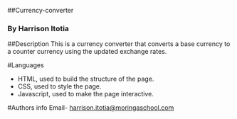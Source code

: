 ##Currency-converter
### By Harrison Itotia

##Description
This is a currency converter that converts a base currency to a counter currency using the updated exchange rates.

#Languages
- HTML, used to build the structure of the page.
- CSS, used to style the page.
- Javascript, used to make the page interactive.

#Authors info
Email- harrison.itotia@moringaschool.com
